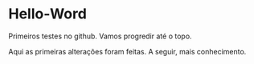 # Hello-Word
Primeiros testes no github. Vamos progredir até o topo.

Aqui as primeiras alterações foram feitas.
A seguir, mais conhecimento.
